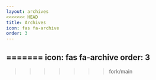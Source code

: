 ```yaml
---
layout: archives
<<<<<<< HEAD
title: Archives
icon: fas fa-archive
order: 3
---
```


=======
icon: fas fa-archive
order: 3
---
>>>>>>> fork/main
